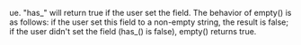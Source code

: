 ue. "has_" will return true if the user set the field. The behavior of empty() is as follows: if the user set this field to a non-empty string, the result is false; if the user didn't set the field (has_() is false), empty() returns true.
